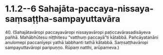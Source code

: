 # 1.1.2--6 Sahajāta-paccaya-nissaya-saṃsaṭṭha-sampayuttavāra

40\. (Sahajātavāropi paccayavāropi nissayavāropi paṭiccavārasadisāyeva pañhā. Mahābhūtesu niṭṭhitesu “vatthuṃ paccayā”ti kātabbā. Pañcāyatanāni anulomepi paccanīyepi yathā labbhanti tathā kātabbā. Saṃsaṭṭhavāropi sampayuttavāropi paripuṇṇo. Rūpaṃ natthi, arūpameva.)
